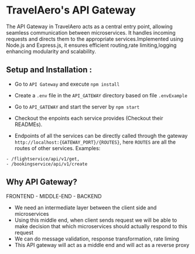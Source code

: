 # TravelAero's API Gateway 
The API Gateway in TravelAero acts as a central entry point, allowing seamless communication between microservices. It handles incoming requests and directs them to the appropriate services.Implemented using Node.js and Express.js, it ensures efficient routing,rate limiting,logging enhancing modularity and scalability.

## Setup and Installation :

- Go to `API Gateway` and execute `npm install`
- Create a `.env` file in the `API_GATEWAY` directory based on file `.envExample` 
 

- Go to `API_GATEWAY` and start the server by `npm start`
- Checkout the enpoints each service provides (Checkout their READMEs).
- Endpoints of all the services can be directly called through the gateway `http://localhost:{GATEWAY_PORT}/{ROUTES}`, here `ROUTES` are all the routes of other services. Examples:

```
- /flightservice/api/v1/get, 
- /bookingservice/api/v1/create
```


## Why API Gateway?

FRONTEND - MIDDLE-END - BACKEND

- We need an intermediate layer between the client side and microservices
- Using this middle end, when client sends request we will be able to make decision that which microservices should actually respond to this request
- We can do message validation, response transformation, rate liming
- This API gateway will act as a middle end and will act as a reverse proxy
